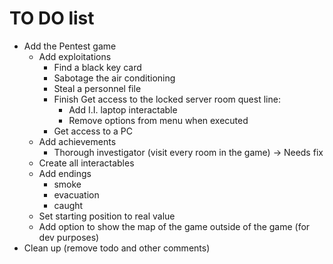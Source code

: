 # TO DO list

- Add the Pentest game
  - Add exploitations
    - Find a black key card
    - Sabotage the air conditioning
    - Steal a personnel file
    - Finish Get access to the locked server room quest line:
      - Add I.I. laptop interactable
      - Remove options from menu when executed
    - Get access to a PC
  - Add achievements
    - Thorough investigator (visit every room in the game) -> Needs fix
  - Create all interactables
  - Add endings
    - smoke
    - evacuation
    - caught
  - Set starting position to real value
  - Add option to show the map of the game outside of the game (for dev purposes)
- Clean up (remove todo and other comments)
